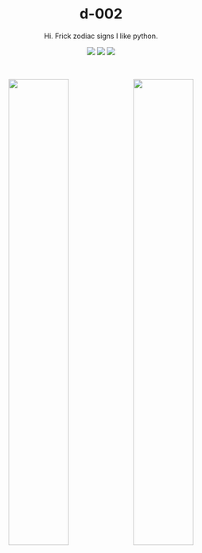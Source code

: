 <p align="center">
  <h1 align="center">d-002</h1>
  <p align="center">Hi. Frick zodiac signs I like python.</p>
  <p align="center">
    <a href="https://d-002.github.io"><img src="https://img.shields.io/badge/Pages_Profile-blue"></a>
    <a href="https://stackoverflow.com/u/13633424"><img src="https://img.shields.io/badge/Stack_Overflow_Profile-orange"></a>
    <img src="https://komarev.com/ghpvc/?username=d-002&color=grey">
  </p>
</p>
<br>
<p align="center">
  <a href="https://github.com/d-002" height=200><img width="49%" src="https://github-readme-stats.vercel.app/api/?username=d-002&theme=dark&bg_color=10151c"></a>
  <a href="https://github.com/d-002" height=200><img width="49%" src="https://github-readme-stats.vercel.app/api/top-langs/?username=d-002&theme=dark&hide=batchfile&layout=compact&bg_color=10151c&hide_title=true"></a>
</p>

